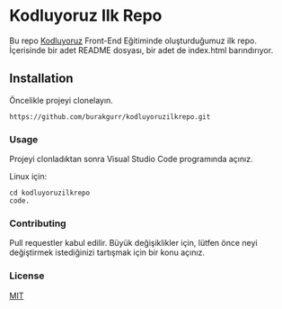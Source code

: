# Kodluyoruz Ilk Repo

Bu repo [Kodluyoruz](https://kodluyoruz.org/tr/kodluyoruz/) Front-End Eğitiminde oluşturduğumuz ilk repo. İçerisinde bir adet README dosyası, bir adet de index.html barındırıyor.

## Installation

Öncelikle projeyi clonelayın.


```
https://github.com/burakgurr/kodluyoruzilkrepo.git
```
### Usage

Projeyi clonladıktan sonra Visual Studio Code programında açınız.

Linux için:

````
cd kodluyoruzilkrepo
code.
````
### Contributing

Pull requestler kabul edilir. Büyük değişiklikler için, lütfen önce neyi değiştirmek istediğinizi tartışmak için bir konu açınız.

### License

[MIT](https://choosealicense.com/licenses/mit/)


